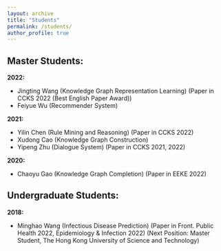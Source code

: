 ```yaml
---
layout: archive
title: "Students"
permalink: /students/
author_profile: true
---
```


## Master Students:
**2022:** 
* Jingting Wang (Knowledge Graph Representation Learning) (Paper in CCKS 2022 (Best English Paper Award))
* Feiyue Wu (Recommender System)

**2021:**
* Yilin Chen (Rule Mining and Reasoning) (Paper in CCKS 2022)
* Xudong Cao (Knowledge Graph Construction)
* Yipeng Zhu (Dialogue System) (Paper in CCKS 2021, 2022)

**2020:**
* Chaoyu Gao (Knowledge Graph Completion) (Paper in EEKE 2022)

## Undergraduate Students:
**2018:**
* Minghao Wang (Infectious Disease Prediction) (Paper in Front. Public Health 2022, Epidemiology & Infection 2022) (Next Position: Master Student, The 
Hong Kong University of Science and Technology)

